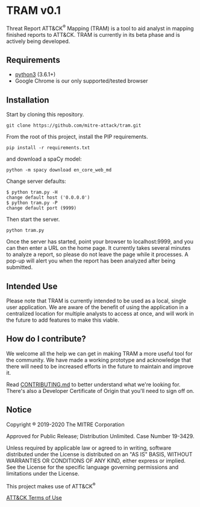 # TRAM v0.1

Threat Report ATT&CK<sup>®</sup> Mapping (TRAM) is a tool to aid analyst in mapping finished reports to ATT&CK. TRAM is currently in its beta phase and is actively being developed.

## Requirements
- [python3](https://www.python.org/) (3.6.1+)
- Google Chrome is our only supported/tested browser

## Installation
Start by cloning this repository.
```
git clone https://github.com/mitre-attack/tram.git
```
From the root of this project, install the PIP requirements.
```
pip install -r requirements.txt
```

and download a spaCy model:

```
python -m spacy download en_core_web_md
```

Change server defaults:
``` console
$ python tram.py -H
change default host ('0.0.0.0')
$ python tram.py -P
change default port (9999)
```
Then start the server.
```
python tram.py
```

Once the server has started, point your browser to localhost:9999, and you can then enter a URL on the home page.
It currently takes several minutes to analyze a report, so please do not leave the page while it processes. A pop-up will alert you when the report has been analyzed after being submitted.

## Intended Use
Please note that TRAM is currently intended to be used as a local, single user application. We are aware of the benefit of using the application in a centralized location for multiple analysts to access at once, and will work in the future to add features to make this viable.

## How do I contribute?

We welcome all the help we can get in making TRAM a more useful tool for the community. We have made a working prototype and acknowledge that there will need to be increased efforts in the future to maintain and improve it.

Read [CONTRIBUTING.md](CONTRIBUTING.md) to better understand what we're looking for. There's also a Developer Certificate of Origin that you'll need to sign off on.

## Notice

Copyright ® 2019-2020 The MITRE Corporation

Approved for Public Release; Distribution Unlimited. Case Number 19-3429.

Unless required by applicable law or agreed to in writing, software
distributed under the License is distributed on an "AS IS" BASIS,
WITHOUT WARRANTIES OR CONDITIONS OF ANY KIND, either express or implied.
See the License for the specific language governing permissions and
limitations under the License.

This project makes use of ATT&CK<sup>®</sup>

[ATT&CK Terms of Use](https://attack.mitre.org/resources/terms-of-use/)
